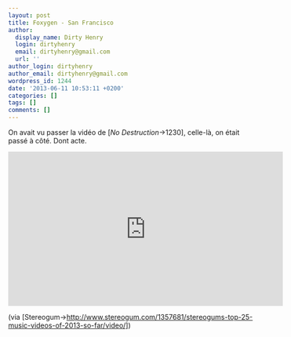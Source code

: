 ```yaml
---
layout: post
title: Foxygen - San Francisco
author:
  display_name: Dirty Henry
  login: dirtyhenry
  email: dirtyhenry@gmail.com
  url: ''
author_login: dirtyhenry
author_email: dirtyhenry@gmail.com
wordpress_id: 1244
date: '2013-06-11 10:53:11 +0200'
categories: []
tags: []
comments: []
---
```

On avait vu passer la vidéo de [*No Destruction*->1230], celle-là, on était passé à côté. Dont acte.

<iframe width="560" height="315" src="http://www.youtube.com/embed/KtdWGGpvY1s" frameborder="0" allowfullscreen></iframe>

(via [Stereogum->http://www.stereogum.com/1357681/stereogums-top-25-music-videos-of-2013-so-far/video/])
